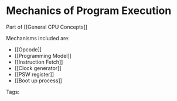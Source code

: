 # Mechanics of Program Execution 

Part of [[General CPU Concepts]]

Mechanisms included are: 
* [[Opcode]]
* [[Programming Model]]
* [[Instruction Fetch]]
* [[Clock generator]]
* [[PSW register]]
* [[Boot up process]]


Tags: 